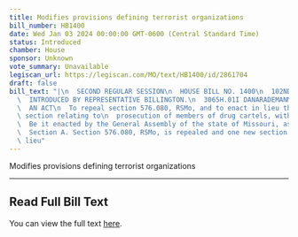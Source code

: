 ```yaml
---
title: Modifies provisions defining terrorist organizations
bill_number: HB1400
date: Wed Jan 03 2024 00:00:00 GMT-0600 (Central Standard Time)
status: Introduced
chamber: House
sponsor: Unknown
vote_summary: Unavailable
legiscan_url: https://legiscan.com/MO/text/HB1400/id/2861704
draft: false
bill_text: "|\n  SECOND REGULAR SESSION\n  HOUSE BILL NO. 1400\n  102ND GENERAL ASSEMBLY\n\
  \  INTRODUCED BY REPRESENTATIVE BILLINGTON.\n  3065H.01I DANARADEMANMILLER,ChiefClerk\n\
  \  AN ACT\n  To repeal section 576.080, RSMo, and to enact in lieu thereof one new\
  \ section relating to\n  prosecution of members of drug cartels, with penalty provisions.\n\
  \  Be it enacted by the General Assembly of the state of Missouri, as follows:\n\
  \  Section A. Section 576.080, RSMo, is repealed and one new section enacted in\
  \ lieu"
---
```

Modifies provisions defining terrorist organizations

---

## Read Full Bill Text

You can view the full text [here](https://legiscan.com/MO/text/HB1400/id/2861704).
